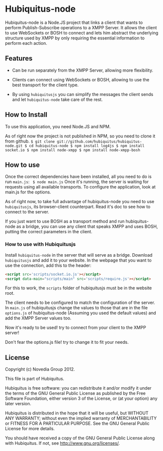 # Hubiquitus-node

Hubiquitus-node is a Node.JS project that links a client that wants to perform
Publish-Subscribe operations to a XMPP Server. It allows the client to use 
WebSockets or BOSH to connect and lets him abstract the underlying structure
used by XMPP by only requiring the essential information to perform each action.

## Features

* Can be run separately from the XMPP Server, allowing more flexibility.

* Clients can connect using WebSockets or BOSH, allowing to use the best 
transport for the client type.

* By using `hubiquitusjs` you can simplify the messages the client sends
and let `hubiquitus-node` take care of the rest.

## How to Install

To use this application, you need Node.JS and NPM.

As of right now the project is not published in NPM, so you need to clone
it from github.
	```
	$ git clone git://github.com/hubiquitus/hubiquitus-node.git
	$ cd hubiquitus-node
	$ npm install log4js
	$ npm install socket.io
	$ npm install node-xmpp
	$ npm install node-xmpp-bosh
	```

## How to use

Once the correct dependencies have been installed, all you need to do
is run `main.js`:
	```	
	$ node main.js
	```
Once it's running, the server is waiting for requests using all available
transports. To configure the application, look at main.js for the options.

As of right now, to take full advantage of hubiquitus-node you need to use 
`hubiquitusjs`, its browser-client counterpart. Read it's doc to see how to
connect to the server.

If you just want to use BOSH as a transport method and run hubiquitus-node
as a bridge, you can use any client that speaks XMPP and uses BOSH, putting
the correct parameters in the client.

### How to use with Hubiquitusjs

Install `hubiquitus-node` in the server that will serve as a bridge.
Download `hubiquitusjs` and add it to your website. In the webpage that
you want to use the connection, add this to the header:

```html
<script src='scripts/socket.io.js'></script>
<script data-main="scripts/main" src='scripts/require.js'></script>
```

For this to work, the `scripts` folder of hubiquitusjs must be in
the website root.

The client needs to be configured to match the configuration of the server.
In `main.js` of hubiquitusjs change the values to those that are in the file
`options.js` of hubiquitus-node (Assuming you used the default values) and
add the XMPP Server values too.

Now it's ready to be used! try to connect from your client to the XMPP server!

Don't fear the options.js file! try to change it to fit your needs.

## License 

Copyright (c) Novedia Group 2012.

This file is part of Hubiquitus.

Hubiquitus is free software: you can redistribute it and/or modify
it under the terms of the GNU General Public License as published by
the Free Software Foundation, either version 3 of the License, or
(at your option) any later version.

Hubiquitus is distributed in the hope that it will be useful,
but WITHOUT ANY WARRANTY; without even the implied warranty of
MERCHANTABILITY or FITNESS FOR A PARTICULAR PURPOSE.  See the
GNU General Public License for more details.

You should have received a copy of the GNU General Public License
along with Hubiquitus.  If not, see <http://www.gnu.org/licenses/>.
